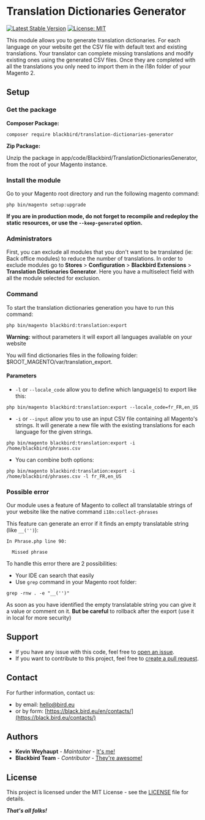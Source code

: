 # Translation Dictionaries Generator

[![Latest Stable Version](https://img.shields.io/packagist/v/blackbird/translation-dictionaries-generator.svg?style=flat-square)](https://packagist.org/packages/blackbird/translation-dictionaries-generator)
[![License: MIT](https://img.shields.io/github/license/blackbird-agency/magento-2-translation-dictionaries-generator.svg?style=flat-square)](./LICENSE)

This module allows you to generate translation dictionaries.
For each language on your website get the CSV file with default text and existing translations. 
Your translator can complete missing translations and modify existing ones using the generated CSV files.
Once they are completed with all the translations you only need to import them in the i18n folder of your Magento 2.

## Setup

### Get the package

**Composer Package:**


```
composer require blackbird/translation-dictionaries-generator
```

**Zip Package:**

Unzip the package in app/code/Blackbird/TranslationDictionariesGenerator, from the root of your Magento instance.


### Install the module

Go to your Magento root directory and run the following magento command:

```
php bin/magento setup:upgrade
```

**If you are in production mode, do not forget to recompile and redeploy the static resources, or use the `--keep-generated` option.**

### Administrators

First, you can exclude all modules that you don't want to be translated (ie: Back office modules) to reduce the number of translations.
In order to exclude modules go to **Stores** > **Configuration** > **Blackbird Extensions** > **Translation Dictionaries Generator**. 
Here you have a multiselect field with all the module selected for exclusion.

### Command

To start the translation dictionaries generation you have to run this command:
```
php bin/magento blackbird:translation:export
```
**Warning:** without parameters it will export all languages available on your website

You will find dictionaries files in the following folder: $ROOT_MAGENTO/var/translation_export.

#### Parameters

- ```-l``` or ```--locale_code``` allow you to define which language(s) to export like this:
```
php bin/magento blackbird:translation:export --locale_code=fr_FR,en_US
```

- ```-i``` or ```--input``` allow you to use an input CSV file containing all Magento's strings. 
It will generate a new file with the existing translations for each language for the given strings.
```
php bin/magento blackbird:translation:export -i /home/blackbird/phrases.csv
```

- You can combine both options:
```
php bin/magento blackbird:translation:export -i /home/blackbird/phrases.csv -l fr_FR,en_US
```

### Possible error

Our module uses a feature of Magento to collect all translatable strings of your website like the native command ```i18n:collect-phrases```

This feature can generate an error if it finds an empty translatable string (like ```__('')```):

```
In Phrase.php line 90:
                 
  Missed phrase
```

To handle this error there are 2 possibilities:

- Your IDE can search that easily
- Use ```grep``` command in your Magento root folder:
```
grep -rnw . -e "__('')"
```

As soon as you have identified the empty translatable string you can give it a value or comment on it. **But be careful** to rollback after the export (use it in local for more security)

## Support

- If you have any issue with this code, feel free to [open an issue](https://github.com/blackbird-agency/magento-2-translation-dictionaries-generator/issues/new).
- If you want to contribute to this project, feel free to [create a pull request](https://github.com/blackbird-agency/magento-2-translation-dictionaries-generator/compare).

## Contact

For further information, contact us:

- by email: hello@bird.eu
- or by form: [https://black.bird.eu/en/contacts/](https://black.bird.eu/contacts/)

## Authors

- **Kevin Weyhaupt** - *Maintainer* - [It's me!](https://github.com/kevin-blackbird)
- **Blackbird Team** - *Contributor* - [They're awesome!](https://github.com/blackbird-agency)

## License

This project is licensed under the MIT License - see the [LICENSE](LICENSE) file for details.

***That's all folks!***
